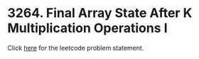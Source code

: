 # 3264. Final Array State After K Multiplication Operations I

Click [here](https://leetcode.com/problems/final-array-state-after-k-multiplication-operations-i/description) for the leetcode problem statement.
